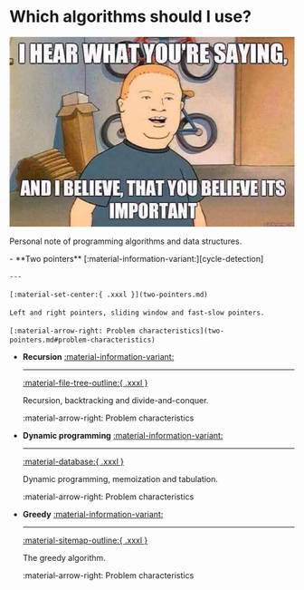 # Which algorithms should I use?

<img
  width="640"
  src="images/home.jpg"
  alt="I see what you're saying. And I believe, that you believe it's important.">

Personal note of programming algorithms and data structures.

<div class="grid cards" markdown>
-   **Two pointers** [:material-information-variant:][cycle-detection]

    ---

    [:material-set-center:{ .xxxl }](two-pointers.md)

    Left and right pointers, sliding window and fast-slow pointers.

    [:material-arrow-right: Problem characteristics](two-pointers.md#problem-characteristics)

-   **Recursion** [:material-information-variant:][recursion]

    ---

    [:material-file-tree-outline:{ .xxxl }](recursion.md)

    Recursion, backtracking and divide-and-conquer.

    :material-arrow-right: Problem characteristics

-   **Dynamic programming** [:material-information-variant:][dynamic-programming]

    ---

    [:material-database:{ .xxxl }](dynamic-programming.md)

    Dynamic programming, memoization and tabulation.

    :material-arrow-right: Problem characteristics

-   **Greedy** [:material-information-variant:][greedy]

    ---

    [:material-sitemap-outline:{ .xxxl }](greedy.md)

    The greedy algorithm.

    :material-arrow-right: Problem characteristics
</div>

[cycle-detection]: https://en.wikipedia.org/wiki/Cycle_detection "Wikipedia: Cycle detection"
[dynamic-programming]: https://en.wikipedia.org/wiki/Dynamic_programming "Wikipedia: Dynamic programming"
[recursion]: https://en.wikipedia.org/wiki/Recursion "Wikipedia: Recursion"
[greedy]: https://en.wikipedia.org/wiki/Greedy_algorithm "Wikipedia: Greedy algorithm"
